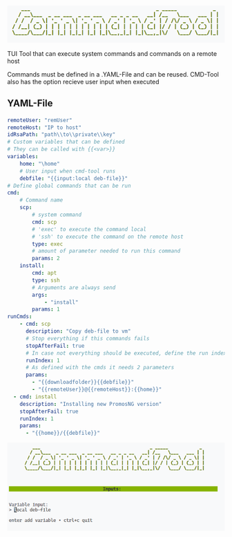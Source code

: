 ![alt text](doc/header.png)

TUI Tool that can execute system commands and commands on a remote host

Commands must be defined in a .YAML-File and can be reused. CMD-Tool also has the option recieve user input when executed

## YAML-File

```yaml
remoteUser: "remUser"
remoteHost: "IP to host"
idRsaPath: "path\\to\\private\\key"
# Custom variables that can be defined
# They can be called with {{<var>}}
variables:
    home: "\home"
    # User input when cmd-tool runs
    debfile: "{{input:local deb-file}}"
# Define global commands that can be run
cmd:
    # Command name
    scp:
        # system command
        cmd: scp
        # 'exec' to execute the command local
        # 'ssh' to execute the command on the remote host
        type: exec 
        # amount of parameter needed to run this command
        params: 2
    install:
        cmd: apt
        type: ssh
        # Arguments are always send
        args:
            - "install"
        params: 1
runCmds:
    - cmd: scp
      description: "Copy deb-file to vm"
      # Stop everything if this commands fails
      stopAfterFail: true
      # In case not everything should be executed, define the run index
      runIndex: 1
      # As defined with the cmds it needs 2 parameters
      params:
        - "{{downloadfolder}}{{debfile}}"
        - "{{remoteUser}}@{{remoteHost}}:{{home}}"
  - cmd: install
    description: "Installing new PromosNG version"
    stopAfterFail: true
    runIndex: 1
    params:
      - "{{home}}/{{debfile}}"
```

![alt text](doc/image.png)
